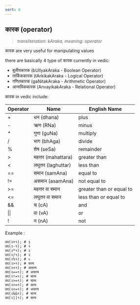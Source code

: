```yaml
---
sort: 6
---
```

## कारक (operator)

>_transliteration: kAraka, meaning: operator_

कारक are very useful for manipulating values

there are basically 4 type of कारक currently in vedic:

- बूलीयकारक (bUlIyakAraka - Boolean Operator)
- तार्किककारक (tArkikakAraka - Logical Operator)
- गणितकारक (gaNitakAraka - Arithmetic Operator)
- आन्वयिककारक (AnvayikakAraka - Relational Operator)

कारक in vedic include:

|Operator|Name|English Name|
|---|---|---|
| + | धन (dhana) | plus |
| - | ऋण (RNa) | minus |
| * | गुणा (guNa) | multiply |
| / | भाग (bhAga) | divide |
| % | शेष (seSa) | remainder |	
| > | महत्तर (mahattara) | greater than |
| < | लघुत्तर (laghuttar) | less than |
| == | समान (samAna) | equal to |
| != | असमान (asamAna) | not equal to |
| >= | महत्तर वा समान | greater than or equal to |
| <= | लघुत्तर वा समान | less than or equal to |
| && | च (cA) | and |
| \|\| | वा (vA) | or |
| ! | न (nA) |	not |


Example :

```ved
वद(२+१); # ३
वद(२-१); # १
वद(२*१); # २
वद(२/१); # २
वद(२%१); # ०
वद(२>१); # सत्य
वद(२<१); # असत्य
वद(२==१); # असत्य
वद(२!=१); # सत्य
वद(२>=१); # सत्य
वद(२>=१); # सत्य
वद(२<=१); # असत्य
वद(२&&१); # सत्य
वद(२||१); # सत्य
```
